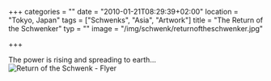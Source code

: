 +++
categories = ""
date = "2010-01-21T08:29:39+02:00"
location = "Tokyo, Japan"
tags = ["Schwenks", "Asia", "Artwork"]
title = "The Return of the Schwenker"
typ = ""
image = "/img/schwenk/returnoftheschwenker.jpg"

+++


The power is rising and spreading to earth...
![Return of the Schwenk - Flyer](/img/schwenk/returnoftheschwenker.jpg)

